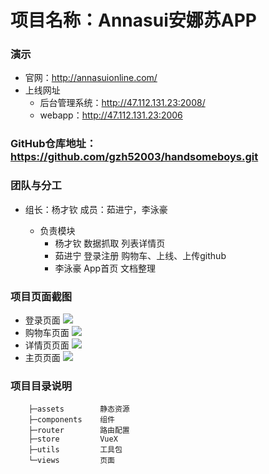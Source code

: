 # 项目名称：Annasui安娜苏APP

### 演示
* 官网：http://annasuionline.com/
* 上线网址
    * 后台管理系统：http://47.112.131.23:2008/
    * webapp：http://47.112.131.23:2006

### GitHub仓库地址：https://github.com/gzh52003/handsomeboys.git

### 团队与分工

* 组长：杨才钦      成员：茹进宁，李泳豪

    * 负责模块
        * 杨才钦
                数据抓取
                列表详情页
        * 茹进宁
                登录注册
                购物车、上线、上传github
        * 李泳豪
                App首页
                文档整理
### 项目页面截图
* 登录页面
![](.\src\assets\img\登录页面.jpg)
* 购物车页面
![](.\src\assets\img\购物车.jpg)
* 详情页页面
![](.\src\assets\img\详情页.jpg)
* 主页页面
![](.\src\assets\img\主页.jpg)
### 项目目录说明
        ├─assets        静态资源
        ├─components    组件
        ├─router        路由配置
        ├─store         VueX
        ├─utils         工具包
        └─views         页面

